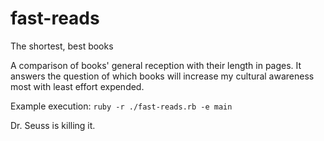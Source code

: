 fast-reads
==========

The shortest, best books

A comparison of books' general reception with their length in pages. It answers the question of which books will increase my cultural awareness most with least effort expended.

Example execution: `ruby -r ./fast-reads.rb -e main`

Dr. Seuss is killing it.
